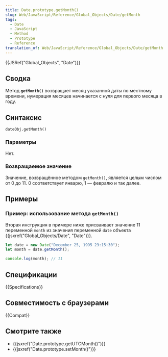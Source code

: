 ```yaml
---
title: Date.prototype.getMonth()
slug: Web/JavaScript/Reference/Global_Objects/Date/getMonth
tags:
  - Date
  - JavaScript
  - Method
  - Prototype
  - Reference
translation_of: Web/JavaScript/Reference/Global_Objects/Date/getMonth
---
```


{{JSRef("Global_Objects", "Date")}}

## Сводка

Метод **`getMonth()`** возвращает месяц указанной даты по местному времени, нумерация месяцев начинается с нуля для первого месяца в году.

## Синтаксис

```
dateObj.getMonth()
```

### Параметры

Нет.

### Возвращаемое значение

Значение, возвращённое методом `getMonth()`, является целым числом от 0 до 11. 0 соответствует январю, 1 — февралю и так далее.

## Примеры

### Пример: использование метода `getMonth()`

Вторая инструкция в примере ниже присваивает значение 11 переменной `month` из значения переменной `date` объекта {{jsxref("Global_Objects/Date", "Date")}}.

```js
let date = new Date("December 25, 1995 23:15:30");
let month = date.getMonth();

console.log(month); // 11
```

## Спецификации

{{Specifications}}

## Совместимость с браузерами

{{Compat}}

## Смотрите также

- {{jsxref("Date.prototype.getUTCMonth()")}}
- {{jsxref("Date.prototype.setMonth()")}}
